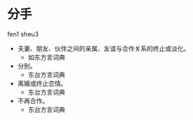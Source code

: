 



# 分手
fen1 sheu3
+ 夫妻、朋友、伙伴之间的亲属、友谊与合作关系的终止或淡化。
  * 如东方言词典
+ 分别。
  * 东台方言词典
+ 离婚或终止恋情。
  * 东台方言词典
+ 不再合作。
  * 东台方言词典
